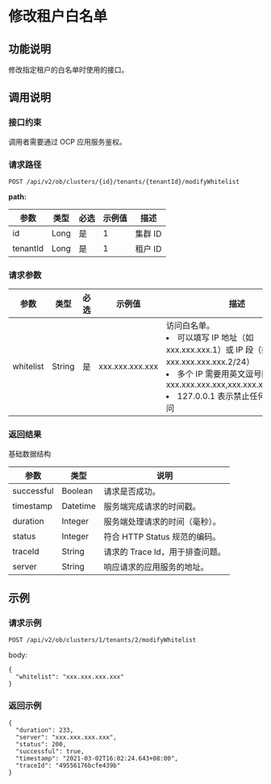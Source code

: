 修改租户白名单 
============================



功能说明 
-------------------------

修改指定租户的白名单时使用的接口。

调用说明 
-------------------------

### 接口约束 

调用者需要通过 OCP 应用服务鉴权。

### 请求路径 

`POST /api/v2/ob/clusters/{id}/tenants/{tenantId}/modifyWhitelist`

**path:** 


|    参数    |  类型  | 必选 | 示例值 |  描述   |
|----------|------|----|-----|-------|
| id       | Long | 是  | 1   | 集群 ID |
| tenantId | Long | 是  | 1   | 租户 ID |



### 请求参数 



|    参数     |   类型   | 必选 |   示例值   |                                                                                                                                                                  描述                                                                                                                                                                   |
|-----------|--------|----|---------|---------------------------------------------------------------------------------------------------------------------------------------------------------------------------------------------------------------------------------------------------------------------------------------------------------------------------------------|
| whitelist | String | 是  | xxx.xxx.xxx.xxx | 访问白名单。 <li>可以填写 IP 地址（如 xxx.xxx.xxx.1）或 IP 段（如 xxx.xxx.xxx.xxx.2/24）    </li><li>多个 IP 需要用英文逗号隔开，如 xxx.xxx.xxx.xxx,xxx.xxx.xxx.xxx.2/24   </li><li> 127.0.0.1 表示禁止任何 IP 地址访问 </li>   |



### 返回结果 

基础数据结构


|     参数     |    类型    |          说明           |
|------------|----------|-----------------------|
| successful | Boolean  | 请求是否成功。               |
| timestamp  | Datetime | 服务端完成请求的时间戳。          |
| duration   | Integer  | 服务端处理请求的时间（毫秒）。       |
| status     | Integer  | 符合 HTTP Status 规范的编码。 |
| traceId    | String   | 请求的 Trace Id，用于排查问题。  |
| server     | String   | 响应请求的应用服务的地址。         |



示例 
-----------------------

### 请求示例 

`POST /api/v2/ob/clusters/1/tenants/2/modifyWhitelist`

body:

```unknow
{
  "whitelist": "xxx.xxx.xxx.xxx"
}
```



### 返回示例 

```unknow
{
  "duration": 233,
  "server": "xxx.xxx.xxx.xxx",
  "status": 200,
  "successful": true,
  "timestamp": "2021-03-02T16:02:24.643+08:00",
  "traceId": "49556176bcfe439b"
}
```


